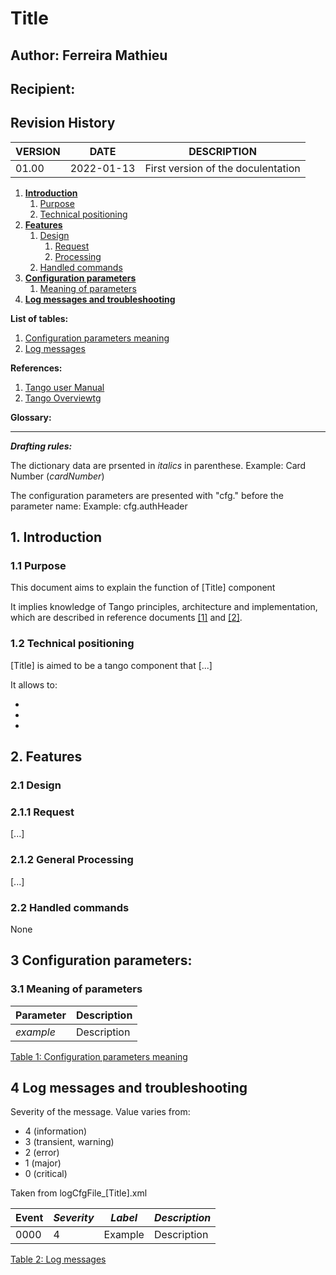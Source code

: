 # Title
## Author: Ferreira Mathieu
## Recipient:
## Revision History
|VERSION|DATE|DESCRIPTION|
|-------|----|-----------|
|01.00|2022-01-13|First version of the doculentation|

1. **[Introduction](#__RefHeading__1)**
   1. [Purpose](#__RefHeading__1.1)
   2. [Technical positioning](#__RefHeading__1.2)
2. **[Features](#__RefHeading__2)**
   1. [Design](#__RefHeading__2.1)
      1. [Request](#__RefHeading__2.1.1)
      2. [Processing](#__RefHeading__2.1.2)
   2. [Handled commands](#__RefHeading__2.2)
3. **[Configuration parameters](#__RefHeading__3)**
      1. [Meaning of parameters](#__RefHeading__3.1)
4. **[Log messages and troubleshooting](#__RefHeading__4)**

**List of tables:**
1. [Configuration parameters meaning](#__RefTables__1)
2. [Log messages](#__RefTables_2)

**References:**
1. [Tango user Manual](#__RefRef__1)
2. [Tango Overviewtg](#__RefRef__2)

**Glossary:**

***

***Drafting rules:***

The dictionary data are prsented in *italics* in parenthese.
Example: Card Number (*cardNumber*)


The configuration parameters are presented with "cfg." before the parameter name:
Example: cfg.authHeader

## <a name="__RefHeading__1">1. Introduction</a>

### <a name="__RefHeading__1.1">1.1 Purpose</a>

This document aims to explain the function of \[Title\] component

It implies knowledge of Tango principles, architecture and implementation, which are described in reference documents [\[1\]](__RefRef__1) and [\[2\]](__RefRef__2).

### <a name="__RefHeading__1.2">1.2 Technical positioning</a>

\[Title\] is aimed to be a tango component that \[...\]

It allows to:

-

-

-

## <a name="__RefHeading__2">2. Features</a>

### <a name="__RefHeading__2.1">2.1 Design</a>

### <a name="__RefHeading__2.1.1">2.1.1 Request</a>

\[...\]

### <a name="__RefHeading__2.1.2">2.1.2 General Processing</a>

\[...\]

### <a name="__RefHeading__2.2">2.2 Handled commands</a>

None

## <a name="__RefHeading__3">3 Configuration parameters:</a>
### <a name="__RefHeading__3.1">3.1 Meaning of parameters</a>

| **Parameter** | **Description** |
|---------------|-----------------|
| *example* | Description |

 [Table 1: Configuration parameters meaning](__Reftables__1)

## <a name="__RefHeading__4">4 Log messages and troubleshooting</a>


Severity of the message. Value varies from:
-  4 (information)
-  3 (transient, warning)
-  2 (error)
-  1 (major)
-  0 (critical)

Taken from logCfgFile\_\[Title\].xml

| **Event** | *Severity* | *Label* | *Description* |
|-----------|------------|---------|---------------|
| 0000 | 4 | Example | Description |

[Table 2: Log messages](__RefTables__2)
